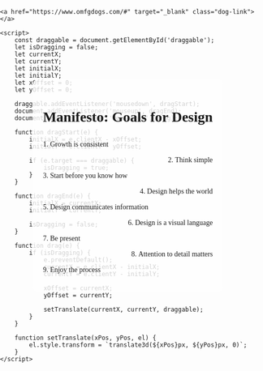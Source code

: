 
<!DOCTYPE html>
<html lang="en">
<head>
    <meta charset="UTF-8">
    <meta name="viewport" content="width=device-width, initial-scale=1.0">
    <title>Design Manifesto: Goals for Design</title>
    <style>
        body {
            background-image: url('https://raw.githubusercontent.com/brunodigennaro/manifesto/1c043e916ffb615ff49a8fed7ba623fe91edf5f4/gradient_background.gif');
            background-size: cover;
            background-repeat: no-repeat;
            background-position: center;
            height: 100vh;
            margin: 0;
            padding: 0;
            display: flex;
            justify-content: center;
            align-items: center;
            font-family: Georgia, serif;
            font-weight: lighter;
        }
        .container {
            max-width: 800px;
            padding: 20px;
            background-color: rgba(255, 255, 255, 0.8);
            border-radius: 10px;
            cursor: move;
            user-select: none;
            position: absolute;
        }
        h1 {
            text-align: center;
            margin-bottom: 30px;
        }
        ol {
            list-style-position: inside;
            padding-left: 0;
        }
        li {
            margin-bottom: 15px;
        }
        li:nth-child(odd) {
            text-align: left;
        }
        li:nth-child(even) {
            text-align: right;
        }
        .dog-link {
            position: fixed;
            bottom: 20px;
            right: 20px;
            width: 100px;
            height: 100px;
            background-image: url('https://www.omfgdogs.com/omfgdogs.gif');
            background-size: cover;
            background-repeat: no-repeat;
            background-position: center;
            border-radius: 50%;
            cursor: pointer;
            animation: spin 2s linear infinite, move 4s ease-in-out infinite;
        }
        @keyframes spin {
            0% { transform: rotate(0deg); }
            100% { transform: rotate(360deg); }
        }
        @keyframes move {
            0% { right: 20px; }
            50% { right: calc(100% - 120px); }
            100% { right: 20px; }
        }
    </style>
</head>
<body>
    <div id="draggable" class="container" draggable="true" ondragstart="drag(event)">
        <h1>Manifesto: Goals for Design</h1>
        <ol>
            <li>Growth is consistent</li>
            <li>Think simple</li>
            <li>Start before you know how</li>
            <li>Design helps the world</li>
            <li>Design communicates information</li>
            <li>Design is a visual language</li>
            <li>Be present</li>
            <li>Attention to detail matters</li>
            <li>Enjoy the process</li>
        </ol>
    </div>

    <a href="https://www.omfgdogs.com/#" target="_blank" class="dog-link"></a>

    <script>
        const draggable = document.getElementById('draggable');
        let isDragging = false;
        let currentX;
        let currentY;
        let initialX;
        let initialY;
        let xOffset = 0;
        let yOffset = 0;

        draggable.addEventListener('mousedown', dragStart);
        document.addEventListener('mouseup', dragEnd);
        document.addEventListener('mousemove', drag);

        function dragStart(e) {
            initialX = e.clientX - xOffset;
            initialY = e.clientY - yOffset;

            if (e.target === draggable) {
                isDragging = true;
            }
        }

        function dragEnd(e) {
            initialX = currentX;
            initialY = currentY;

            isDragging = false;
        }

        function drag(e) {
            if (isDragging) {
                e.preventDefault();
                currentX = e.clientX - initialX;
                currentY = e.clientY - initialY;

                xOffset = currentX;
                yOffset = currentY;

                setTranslate(currentX, currentY, draggable);
            }
        }

        function setTranslate(xPos, yPos, el) {
            el.style.transform = `translate3d(${xPos}px, ${yPos}px, 0)`;
        }
    </script>
</body>
</html>
